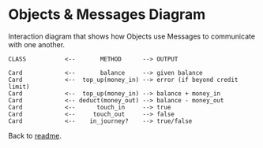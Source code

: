 # Objects & Messages Diagram

Interaction diagram that shows how Objects use Messages to communicate with one another.
```
CLASS           <--       METHOD      --> OUTPUT

Card            <--       balance     --> given balance
Card            <--  top_up(money_in) --> error (if beyond credit limit)
Card            <--  top_up(money_in) --> balance + money_in
Card            <-- deduct(money_out) --> balance - money_out
Card            <--      touch_in     --> true
Card            <--     touch_out     --> false
Card            <--    in_journey?    --> true/false
```
Back to [readme](README.md).
